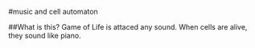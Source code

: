 #music and cell automaton


##What is this?
Game of Life is attaced any sound.
When cells are alive, they sound like piano.

